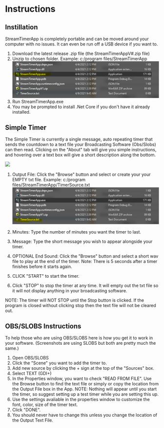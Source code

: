 # Instructions

## Instillation

StreamTimerApp is completely portable and can be moved around your computer with no issues. It can even be run off a USB device if you want to.

1. Download the latest release .zip file (the StreamTimerAppV#.zip file)
2. Unzip to chosen folder. Example: c:/program files/StreamTimerApp
![](https://github.com/Lethann/StreamTimerApp/blob/891d79627682415f53586cfb606b7a59e8994c6e/Screenshot%202021-04-09%20094435.png)
3. Run StreamTimerApp.exe
4. You may be prompted to install .Net Core if you don't have it already installed.

## Simple Timer

The Simple Timer is currently a single message, auto repeating timer that sends the countdown to a text file your Broadcasting Software (Obs/Slobs) can then read. Clicking on the "About" tab will give you simple instructions, and hovering over a text box will give a short description along the bottom.

![](https://user-images.githubusercontent.com/25929754/113521923-4d3b5600-9562-11eb-8b00-017cae87386d.png)

1. Output File: Click the "Browse" button and select or create your your EMPTY txt file. Example: c:/program files/StreamTimerApp/TimerSource.txt
![](https://github.com/Lethann/StreamTimerApp/blob/891d79627682415f53586cfb606b7a59e8994c6e/Screenshot%202021-04-09%20094436.png)

2. Minutes: Type the number of minutes you want the timer to last.
3. Message: Type the short message you wish to appear alongside your timer.
4. OPTIONAL End Sound: Click the "Browse" button and select a short wav file to play at the end of the timer. Note: There is 5 seconds after a timer finishes before it starts again. 
5. CLICK "START" to start the timer.
6. Click "STOP" to stop the timer at any time. It will empty out the txt file so it will not display anything in your broadcasting software. 

NOTE: The timer will NOT STOP until the Stop button is clicked. If the program is closed without clicking stop then the text file will not be cleared out.

## OBS/SLOBS Instructions

To help those who are using OBS/SLOBS here is how you get it to work in your software. (Screenshots are using SLOBS but both are pretty much the same.)

1. Open OBS/SLOBS
2. Click the "Scene" you want to add the timer to.
3. Add new source by clicking the + sign at the top of the "Sources" box.
4. Select TEXT (GDI+)
5. In the Properties window, you want to check "READ FROM FILE". Use the Browse button to find the text file or simply or copy the location from the Output File box in the App.  NOTE: Nothing will appear until you start the timer, so suggest setting up a test timer while you are setting this up. 
6. Use the settings avaliable in the properties window to customize the font, color, size of the timer text.
7. Click "DONE".
8. You should never have to change this unless you change the location of the Output Text File. 
